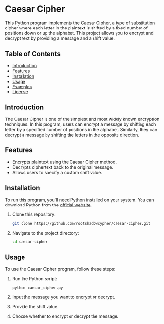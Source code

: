# Caesar Cipher

This Python program implements the Caesar Cipher, a type of substitution cipher where each letter in the plaintext is shifted by a fixed number of positions down or up the alphabet. This project allows you to encrypt and decrypt text by providing a message and a shift value.

## Table of Contents
- [Introduction](#introduction)
- [Features](#features)
- [Installation](#installation)
- [Usage](#usage)
- [Examples](#examples)
- [License](#license)

## Introduction

The Caesar Cipher is one of the simplest and most widely known encryption techniques. In this program, users can encrypt a message by shifting each letter by a specified number of positions in the alphabet. Similarly, they can decrypt a message by shifting the letters in the opposite direction.

## Features

- Encrypts plaintext using the Caesar Cipher method.
- Decrypts ciphertext back to the original message.
- Allows users to specify a custom shift value.

## Installation

To run this program, you'll need Python installed on your system. You can download Python from the [official website](https://www.python.org/downloads/).

1. Clone this repository:
    ```bash
    git clone https://github.com/rootshadowcypher/caesar-cipher.git
    ```
2. Navigate to the project directory:
    ```bash
    cd caesar-cipher
    ```

## Usage

To use the Caesar Cipher program, follow these steps:

1. Run the Python script:
    ```bash
    python caesar_cipher.py
    ```

2. Input the message you want to encrypt or decrypt.

3. Provide the shift value.

4. Choose whether to encrypt or decrypt the message.


